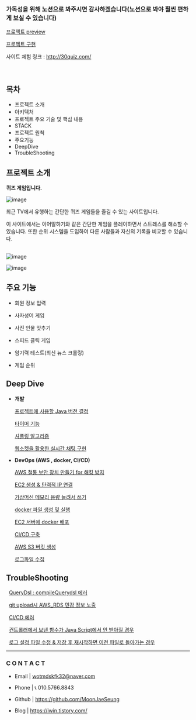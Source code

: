 
### 가독성을 위해 노션으로 봐주시면 감사하겠습니다(노션으로 봐야 훨씬 편하게 보실 수 있습니다)
[프로젝트 preview ](https://www.notion.so/Project-QuizShow-b49dc7c1b6af4e328fbb8d3872e5d281?pvs=21) <br>

[프로젝트 구현](https://www.notion.so/30-V1-aac81e2f51d7459a896276e2f528b225?pvs=21)

사이트 체험 링크 : http://30quiz.com/
<br><br><br>


## 목차
- 프로젝트 소개
- 아키텍처
- 프로젝트 주요 기술 및 핵심 내용
- STACK
- 프로젝트 원칙
- 주요기능
- DeepDive
- TroubleShooting




## 프로젝트 소개

**퀴즈 게임입니다.**

![image](https://github.com/MoonJaeSeung/QuizShow/assets/108584477/5fd66204-c1e0-4224-9b11-ed0b30906841)



최근 TV에서 유행하는 간단한 퀴즈 게임들을 즐길 수 있는 사이트입니다.

이 사이트에서는 이어말하기와 같은 간단한 게임을 플레이하면서 스트레스를 해소할 수 있습니다. 또한 순위 시스템을 도입하여 다른 사람들과 자신의 기록을 비교할 수 있습니다.<br><br>


![image](https://github.com/MoonJaeSeung/QuizShow/assets/108584477/98db2d2f-44f1-49c5-9697-a765f021dbf5)



![image](https://github.com/MoonJaeSeung/QuizShow/assets/108584477/4bfc88a6-eb5f-4556-9b0e-03b310b684af)





## **주요 기능**

- 회원 정보 입력
  
- 사자성어 게임

- 사진 인물 맞추기

- 스피드 클릭 게임

- 암기력 테스트(최신 뉴스 크롤링)  

- 게임 순위 <br>


## **Deep Dive**

- **개발**
    
    
    
    [프로젝트에 사용할 Java 버전 결정](https://iwin.tistory.com/115)
    
    
    [타이머 기능](https://iwin.tistory.com/113)
    
   
    [셔플링 알고리즘](https://iwin.tistory.com/114)


    [웹소켓을 활용한 실시간 채팅 구현](https://iwin.tistory.com/134)




    
- **DevOps (AWS , docker, CI/CD)**
    
  [AWS 철통 보안 장치 만들기 for 해킹 방지](https://iwin.tistory.com/125)
    
  [EC2 생성 & 탄력적 IP 연결](https://iwin.tistory.com/102)
    
    
    
  [가상머신 메모리 용량 늘려서 쓰기](https://iwin.tistory.com/105)
    
    
    
  [docker 파일 생성 및 실행](https://iwin.tistory.com/107)
    
    
    
  [EC2 서버에 docker 배포](https://iwin.tistory.com/108)
    
    
    
  [CI/CD 구축](https://iwin.tistory.com/109)
    


  [AWS S3 버킷 생성](https://iwin.tistory.com/119)

  [로그파일 수집](https://iwin.tistory.com/137)


## TroubleShooting

&nbsp;&nbsp;[QueryDsl : compileQuerydsl 에러](https://iwin.tistory.com/110)

&nbsp;&nbsp;[git upload시 AWS_RDS 민감 정보 노출](https://iwin.tistory.com/116)

&nbsp;&nbsp;[CI/CD 에러](https://iwin.tistory.com/118)

&nbsp;&nbsp;[컨트롤러에서 보낸 함수가 Java Script에서 안 받아질 경우](https://iwin.tistory.com/122)

&nbsp;&nbsp;[로그 설정 파일 수정 & 저장 후 재시작하면 이전 파일로 돌아가는 경우](https://iwin.tistory.com/138)


---

### **C O N T A C T**

- Email | wotmdskfk32@naver.com
- Phone | 📞 010.5766.8843

- Github | https://github.com/MoonJaeSeung
- Blog | https://iwin.tistory.com/





